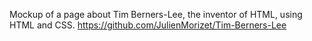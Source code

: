 Mockup of a page about Tim Berners-Lee, the inventor of HTML, using HTML and CSS.
https://github.com/JulienMorizet/Tim-Berners-Lee
